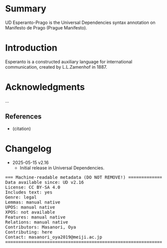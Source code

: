 # Summary

UD Esperanto-Prago is the Universal Dependencies syntax annotation on Manifesto de Prago (Prague Manifesto).

# Introduction

Esperanto is a constructed auxiliary language for international communication, created by L.L.Zamenhof in 1887.


# Acknowledgments

...

## References

* (citation)


# Changelog

* 2025-05-15 v2.16
  * Initial release in Universal Dependencies.


<pre>
=== Machine-readable metadata (DO NOT REMOVE!) ================================
Data available since: UD v2.16
License: CC BY-SA 4.0
Includes text: yes
Genre: legal
Lemmas: manual native
UPOS: manual native
XPOS: not available
Features: manual native
Relations: manual native
Contributors: Masanori, Oya
Contributing: here
Contact: masanori_oya2019@meiji.ac.jp
===============================================================================
</pre>
